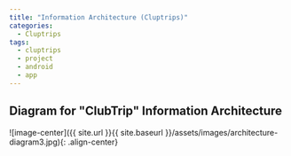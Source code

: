 ```yaml
---
title: "Information Architecture (Cluptrips)"
categories:
  - Cluptrips
tags:
  - cluptrips
  - project
  - android
  - app
---
```


## Diagram for "ClubTrip" Information Architecture





![image-center]({{ site.url }}{{ site.baseurl }}/assets/images/architecture-diagram3.jpg){: .align-center}
